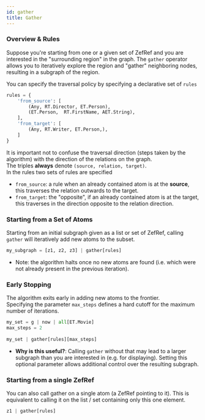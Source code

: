 ```yaml
---
id: gather
title: Gather
---
```


### Overview & Rules  
Suppose you're starting from one or a given set of ZefRef and you are interested in the "surrounding region" in the graph. The `gather` operator allows you to iteratively explore the region and "gather" neighboring nodes, resulting in a subgraph of the region.  
  
You can specify the traversal policy by specifying a declarative set of `rules`  
```python  
rules = {  
    'from_source': [  
        (Any, RT.Director, ET.Person),  
        (ET.Person,  RT.FirstName, AET.String),  
    ],  
    'from_target': [  
        (Any, RT.Writer, ET.Person,),  
    ]  
}  
```  
It is important not to confuse the traversal direction (steps taken by the algorithm) with the direction of the relations on the graph.  
The triples **always** denote `(source, relation, target)`.  
In the rules two sets of rules are specified  
- `from_source`: a rule when an already contained atom is at the **source**, this traverses the relation outwards to the target.  
- `from_target`: the "opposite", if an already contained atom is at the target, this traverses in the direction opposite to the relation direction.  
  
  
  
### Starting from a Set of Atoms  
Starting from an initial subgraph given as a list or set of ZefRef, calling `gather` will iteratively add new atoms to the subset.  
```python  
my_subgraph = [z1, z2, z3] | gather[rules]  
```  
- Note: the algorithm halts once no new atoms are found (i.e. which were not already present in the previous iteration).  
  
  
  
### Early Stopping   
The algorithm exits early in adding new atoms to the frontier.  
Specifying the parameter `max_steps` defines a hard cutoff for the maximum number of iterations.  
```python  
my_set = g | now | all[ET.Movie]  
max_steps = 2  
  
my_set | gather[rules][max_steps]  
```  
- **Why is this useful?**: Calling `gather` without that may lead to a larger subgraph than you are interested in (e.g. for displaying). Setting this optional parameter allows additional control over the resulting subgraph.  
  
  
  
### Starting from a single ZefRef  
You can also call gather on a single atom (a ZefRef pointing to it). This is equivalent to calling it on the list / set containing only this one element.  
```python  
z1 | gather[rules]  
```  
